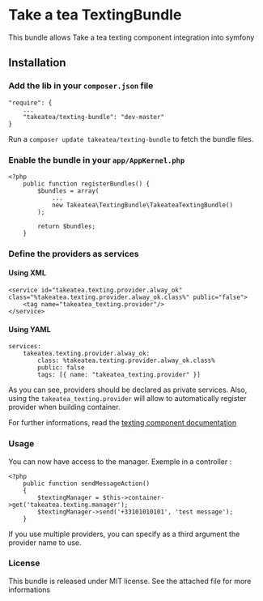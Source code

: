 # Take a tea TextingBundle
This bundle allows Take a tea texting component integration into symfony

## Installation
### Add the lib in your `composer.json` file

    "require": {
        ...
        "takeatea/texting-bundle": "dev-master"
    }

Run a ``composer update takeatea/texting-bundle`` to fetch the bundle files.

### Enable the bundle in your ``app/AppKernel.php``

    <?php
        public function registerBundles() {
            $bundles = array(
                ...
                new Takeatea\TextingBundle\TakeateaTextingBundle()
            );

            return $bundles;
        }

### Define the providers as services
#### Using XML
    <service id="takeatea.texting.provider.alway_ok" class="%takeatea.texting.provider.alway_ok.class%" public="false">
        <tag name="takeatea_texting.provider"/>
    </service>

#### Using YAML
    services:
        takeatea.texting.provider.alway_ok:
            class: %takeatea.texting.provider.alway_ok.class%
            public: false
            tags: [{ name: "takeatea_texting.provider" }]

As you can see, providers should be declared as private services. Also, using the ``takeatea_texting.provider`` will allow to automatically register provider when building container.

For further informations, read the [texting component documentation]

### Usage
You can now have access to the manager. Exemple in a controller :

    <?php
        public function sendMessageAction()
        {
            $textingManager = $this->container->get('takeatea.texting.manager');
            $textingManager->send('+33101010101', 'test message');
        }

If you use multiple providers, you can specify as a third argument the provider name to use.

### License

This bundle is released under MIT license. See the attached file for more informations

[texting component documentation]:https://github.com/Takeatea/texting/blob/master/README.md
